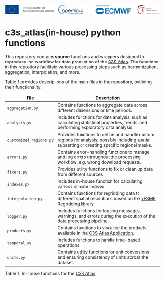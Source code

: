 ![logo](../book/notebooks/figures/LogoLine_horizon_C3S.png)

# c3s_atlas(in-house) python functions

This repository contains **source** functions and wrappers designed to reproduce the workflow for data production of the [C3S Atlas](https://atlas.climate.copernicus.eu/atlas). The functions in this repository facilitate various processing steps such as harmonization, aggregation, interpolation, and more.

Table 1 provides descriptions of the main files in the repository, outlining their functionality.

| **File**             | **Description**                                                                 |
|----------------------|---------------------------------------------------------------------------------|
| `aggregation.py`      | Contains functions to aggregate data across different dimensions or time periods.
| `analysis.py`         | Includes functions for data analysis, such as calculating statistical properties, trends, and performing exploratory data analysis |
| `customized_regions.py`| Provides functions to define and handle custom regions for analysis, possibly including spatial subsetting or creating specific regional masks. |
| `errors.py`           | Contains error-handling functions to manage and log errors throughout the processing workflow, e.g. wrong download requests. |
| `fixers.py`           | Provides utility functions to fix or clean up data from different sources |
| `indexes.py`          | Includes in-house function for calculating various climate indices |
| `interpolation.py`    | Contains functions for regridding data to different spatial resolutions based on the [xESMF](https://xesmf.readthedocs.io/en/stable/) Regridding library |
| `logger.py`           | Includes functions for logging messages, warnings, and errors during the execution of the data processing pipeline. |
| `products.py`         | Contains functions to visualice the products available in the [C3S Atlas Application](./_build/html/chapter02.html). |
| `temporal.py`         | Includes functions to handle time-based operations |
| `units.py`            | Contains utility functions for unit conversions and ensuring consistency of units across the dataset. |

Table 1. In-house functions for the [C3S Atlas](https://atlas.climate.copernicus.eu/atlas).







